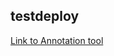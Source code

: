 ## testdeploy

[Link to Annotation tool](https://share.streamlit.io/helloadish007/prod_v1/main/prod_v1.py)
